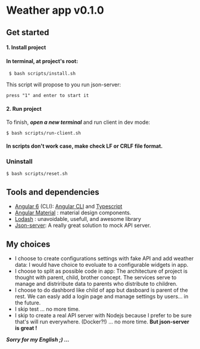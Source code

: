 # Weather app v0.1.0

## Get started

#### 1. Install project

#### In terminal, at project's root:

```
 $ bash scripts/install.sh
```

This script will propose to you run json-server:

```
press "1" and enter to start it
```

#### 2. Run project

To finish, ***open a new terminal*** and run client in dev mode:

```
$ bash scripts/run-client.sh
```
#### **In scripts don't work case, make check LF or CRLF file format.**

### Uninstall

```
$ bash scripts/reset.sh
```

## Tools and dependencies

- [Angular 6](https://angular.io/) (CLI): [Angular CLI](https://cli.angular.io/)  and [Typescript](https://www.typescriptlang.org/)
- [Angular Material](https://material.angular.io/) : material design components.
- [Lodash](https://lodash.com/docs/4.17.5) : unavoidable, usefull, and awesome library
- [Json-server](https://github.com/typicode/json-server): A really great solution to mock API server. 

## My choices

- I choose to create configurations settings with fake API and add weather data: I would have choice to evoluate to a configurable widgets in app.
- I choose to split as possible code in app: The architecture of project is thought with parent, child, brother concept. The services serve to manage and distriribute data to parents who distribute to children.  
- I choose to do dashbord like child of app but dasboard is parent of the rest. We can easly add a login page and manage settings by users... in the future.
- I skip test ... no more time.
- I skip to create a real API server with Nodejs because I prefer to be sure that's will run everywhere. (Docker?!) ... no more time. **But json-server is great !** 

***Sorry for my English ;) ...***
